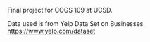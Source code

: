 Final project for COGS 109 at UCSD.

Data used is from Yelp Data Set on Businesses https://www.yelp.com/dataset
